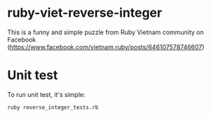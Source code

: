 ruby-viet-reverse-integer
=========================

This is a funny and simple puzzle from Ruby Vietnam community on Facebook (https://www.facebook.com/vietnam.ruby/posts/646107578746607)

# Unit test
To run unit test, it's simple:

```
ruby reverse_integer_tests.rb
```
